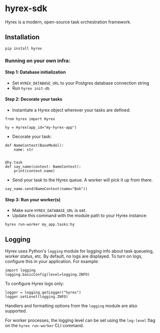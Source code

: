 # hyrex-sdk

Hyrex is a modern, open-source task orchestration framework.

## Installation

`pip install hyrex`

### Running on your own infra:

#### Step 1: Database initialization

- Set `HYREX_DATABASE_URL` to your Postgres database connection string
- Run `hyrex init-db`

#### Step 2: Decorate your tasks

- Instantiate a Hyrex object wherever your tasks are defined:

```
from hyrex import Hyrex

hy = Hyrex(app_id="my-hyrex-app")
```

- Decorate your task:

```
def NameContext(BaseModel):
    name: str


@hy.task
def say_name(context: NameContext):
    print(context.name)
```

- Send your task to the Hyrex queue. A worker will pick it up from there.

```
say_name.send(NameContext(name="Bob"))
```

#### Step 3: Run your worker(s)

- Make sure `HYREX_DATABASE_URL` is set.
- Update this command with the module path to your Hyrex instance:

```
hyrex run-worker my_app.tasks:hy
```

## Logging

Hyrex uses Python's `logging` module for logging info about task queueing, worker status, etc.
By default, no logs are displayed. To turn on logs, configure this in your application. For example:

```
import logging
logging.basicConfig(level=logging.INFO)
```

To configure Hyrex logs only:

```
logger = logging.getLogger("hyrex")
logger.setLevel(logging.INFO)
```

Handlers and formatting options from the `logging` module are also supported.

For worker processes, the logging level can be set using the `log-level` flag on the `hyrex run-worker` CLI command.
